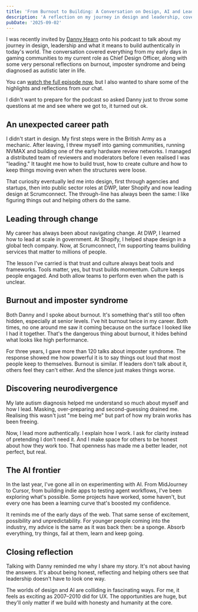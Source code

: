 ```yaml
---
title: 'From Burnout to Building: A Conversation on Design, AI and Leading Authentically'
description: 'A reflection on my journey in design and leadership, covering burnout, imposter syndrome, neurodivergence, and the exciting intersection of AI and design.'
pubDate: '2025-09-02'
---
```


I was recently invited by [Danny Hearn](https://www.linkedin.com/in/dannyhearn/) onto his podcast to talk about my journey in design, leadership and what it means to build authentically in today's world. The conversation covered everything from my early days in gaming communities to my current role as Chief Design Officer, along with some very personal reflections on burnout, imposter syndrome and being diagnosed as autistic later in life.

You can [watch the full episode now](https://www.youtube.com/watch?v=cZ-4bxvMcnE), but I also wanted to share some of the highlights and reflections from our chat.

I didn't want to prepare for the podcast so asked Danny just to throw some questions at me and see where we got to, it turned out ok. 

## An unexpected career path

I didn't start in design. My first steps were in the British Army as a mechanic. After leaving, I threw myself into gaming communities, running NVMAX and building one of the early hardware review networks. I managed a distributed team of reviewers and moderators before I even realised I was "leading." It taught me how to build trust, how to create culture and how to keep things moving even when the structures were loose.

That curiosity eventually led me into design, first through agencies and startups, then into public sector roles at DWP, later Shopify and now leading design at Scrumconnect. The through-line has always been the same: I like figuring things out and helping others do the same.

## Leading through change

My career has always been about navigating change. At DWP, I learned how to lead at scale in government. At Shopify, I helped shape design in a global tech company. Now, at Scrumconnect, I'm supporting teams building services that matter to millions of people.

The lesson I've carried is that trust and culture always beat tools and frameworks. Tools matter, yes, but trust builds momentum. Culture keeps people engaged. And both allow teams to perform even when the path is unclear.

## Burnout and imposter syndrome

Both Danny and I spoke about burnout. It's something that's still too often hidden, especially at senior levels. I've hit burnout twice in my career. Both times, no one around me saw it coming because on the surface I looked like I had it together. That's the dangerous thing about burnout, it hides behind what looks like high performance.

For three years, I gave more than 120 talks about imposter syndrome. The response showed me how powerful it is to say things out loud that most people keep to themselves. Burnout is similar. If leaders don't talk about it, others feel they can't either. And the silence just makes things worse.

## Discovering neurodivergence

My late autism diagnosis helped me understand so much about myself and how I lead. Masking, over-preparing and second-guessing drained me. Realising this wasn't just "me being me" but part of how my brain works has been freeing.

Now, I lead more authentically. I explain how I work. I ask for clarity instead of pretending I don't need it. And I make space for others to be honest about how they work too. That openness has made me a better leader, not perfect, but real.

## The AI frontier

In the last year, I've gone all in on experimenting with AI. From MidJourney to Cursor, from building indie apps to testing agent workflows, I've been exploring what's possible. Some projects have worked, some haven't, but every one has been a learning curve that's boosted my confidence.

It reminds me of the early days of the web. That same sense of excitement, possibility and unpredictability. For younger people coming into the industry, my advice is the same as it was back then: be a sponge. Absorb everything, try things, fail at them, learn and keep going.

## Closing reflection

Talking with Danny reminded me why I share my story. It's not about having the answers. It's about being honest, reflecting and helping others see that leadership doesn't have to look one way.

The worlds of design and AI are colliding in fascinating ways. For me, it feels as exciting as 2007–2010 did for UX. The opportunities are huge, but they'll only matter if we build with honesty and humanity at the core.
